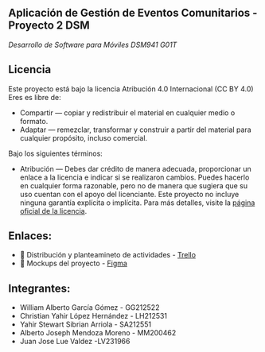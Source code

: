## Aplicación de Gestión de Eventos Comunitarios - Proyecto 2 DSM
_Desarrollo de Software para Móviles DSM941 G01T_

## Licencia 
Este proyecto está bajo la licencia Atribución 4.0 Internacional (CC BY 4.0)
Eres es libre de:

- Compartir — copiar y redistribuir el material en cualquier medio o formato.
- Adaptar — remezclar, transformar y construir a partir del material para cualquier propósito, incluso comercial.

Bajo los siguientes términos:
- Atribución — Debes dar crédito de manera adecuada, proporcionar un enlace a la licencia e indicar si se realizaron cambios. Puedes hacerlo en cualquier forma razonable, pero no de manera que sugiera que su uso cuentan con el apoyo del licenciante. Este proyecto no incluye ninguna garantía explícita o implícita. Para más detalles, visite la [página oficial de la licencia](https://creativecommons.org/licenses/by/4.0/deed.es
). 

## Enlaces:

- 📝 Distribución y planteamineto de actividades - [Trello](https://trello.com/b/jaDpn3iW)
- 🌱 Mockups del proyecto - [Figma](https://www.figma.com/proto/3nvzvh2bIOwv4XfrtlHV74/Prototipos---Proyecto-DSM?node-id=0-1&t=0w9ZUrbDcaJnTmLR-1)


## Integrantes:

- William Alberto García Gómez - GG212522
- Christian Yahir López Hernández - LH212531
- Yahir Stewart Sibrian Arriola - SA212551
- Alberto Joseph Mendoza Moreno - MM200462
- Juan Jose Lue Valdez -LV231966
